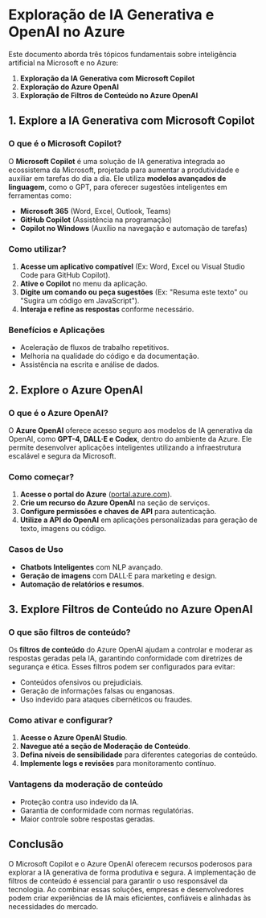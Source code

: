 # Exploração de IA Generativa e OpenAI no Azure

Este documento aborda três tópicos fundamentais sobre inteligência artificial na Microsoft e no Azure:

1. **Exploração da IA Generativa com Microsoft Copilot**
2. **Exploração do Azure OpenAI**
3. **Exploração de Filtros de Conteúdo no Azure OpenAI**

## 1. Explore a IA Generativa com Microsoft Copilot

### O que é o Microsoft Copilot?
O **Microsoft Copilot** é uma solução de IA generativa integrada ao ecossistema da Microsoft, projetada para aumentar a produtividade e auxiliar em tarefas do dia a dia. Ele utiliza **modelos avançados de linguagem**, como o GPT, para oferecer sugestões inteligentes em ferramentas como:

- **Microsoft 365** (Word, Excel, Outlook, Teams)
- **GitHub Copilot** (Assistência na programação)
- **Copilot no Windows** (Auxílio na navegação e automação de tarefas)

### Como utilizar?
1. **Acesse um aplicativo compatível** (Ex: Word, Excel ou Visual Studio Code para GitHub Copilot).
2. **Ative o Copilot** no menu da aplicação.
3. **Digite um comando ou peça sugestões** (Ex: "Resuma este texto" ou "Sugira um código em JavaScript").
4. **Interaja e refine as respostas** conforme necessário.

### Benefícios e Aplicações
- Aceleração de fluxos de trabalho repetitivos.
- Melhoria na qualidade do código e da documentação.
- Assistência na escrita e análise de dados.

## 2. Explore o Azure OpenAI

### O que é o Azure OpenAI?
O **Azure OpenAI** oferece acesso seguro aos modelos de IA generativa da OpenAI, como **GPT-4, DALL·E e Codex**, dentro do ambiente da Azure. Ele permite desenvolver aplicações inteligentes utilizando a infraestrutura escalável e segura da Microsoft.

### Como começar?
1. **Acesse o portal do Azure** ([portal.azure.com](https://portal.azure.com)).
2. **Crie um recurso do Azure OpenAI** na seção de serviços.
3. **Configure permissões e chaves de API** para autenticação.
4. **Utilize a API do OpenAI** em aplicações personalizadas para geração de texto, imagens ou código.

### Casos de Uso
- **Chatbots Inteligentes** com NLP avançado.
- **Geração de imagens** com DALL·E para marketing e design.
- **Automação de relatórios e resumos**.

## 3. Explore Filtros de Conteúdo no Azure OpenAI

### O que são filtros de conteúdo?
Os **filtros de conteúdo** do Azure OpenAI ajudam a controlar e moderar as respostas geradas pela IA, garantindo conformidade com diretrizes de segurança e ética. Esses filtros podem ser configurados para evitar:
- Conteúdos ofensivos ou prejudiciais.
- Geração de informações falsas ou enganosas.
- Uso indevido para ataques cibernéticos ou fraudes.

### Como ativar e configurar?
1. **Acesse o Azure OpenAI Studio**.
2. **Navegue até a seção de Moderação de Conteúdo**.
3. **Defina níveis de sensibilidade** para diferentes categorias de conteúdo.
4. **Implemente logs e revisões** para monitoramento contínuo.

### Vantagens da moderação de conteúdo
- Proteção contra uso indevido da IA.
- Garantia de conformidade com normas regulatórias.
- Maior controle sobre respostas geradas.

## Conclusão
O Microsoft Copilot e o Azure OpenAI oferecem recursos poderosos para explorar a IA generativa de forma produtiva e segura. A implementação de filtros de conteúdo é essencial para garantir o uso responsável da tecnologia. Ao combinar essas soluções, empresas e desenvolvedores podem criar experiências de IA mais eficientes, confiáveis e alinhadas às necessidades do mercado.

